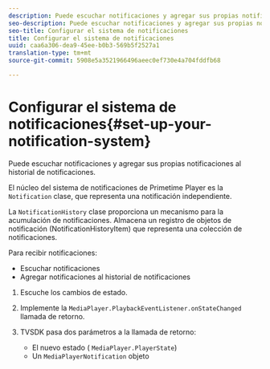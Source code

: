 ```yaml
---
description: Puede escuchar notificaciones y agregar sus propias notificaciones al historial de notificaciones.
seo-description: Puede escuchar notificaciones y agregar sus propias notificaciones al historial de notificaciones.
seo-title: Configurar el sistema de notificaciones
title: Configurar el sistema de notificaciones
uuid: caa6a306-dea9-45ee-b0b3-569b5f2527a1
translation-type: tm+mt
source-git-commit: 5908e5a3521966496aeec0ef730e4a704fddfb68

---
```



# Configurar el sistema de notificaciones{#set-up-your-notification-system}

Puede escuchar notificaciones y agregar sus propias notificaciones al historial de notificaciones.

El núcleo del sistema de notificaciones de Primetime Player es la `Notification` clase, que representa una notificación independiente.

La `NotificationHistory` clase proporciona un mecanismo para la acumulación de notificaciones. Almacena un registro de objetos de notificación (NotificationHistoryItem) que representa una colección de notificaciones.

Para recibir notificaciones:

* Escuchar notificaciones
* Agregar notificaciones al historial de notificaciones

1. Escuche los cambios de estado.
1. Implemente la `MediaPlayer.PlaybackEventListener.onStateChanged` llamada de retorno.
1. TVSDK pasa dos parámetros a la llamada de retorno:

   * El nuevo estado ( `MediaPlayer.PlayerState`)
   * Un `MediaPlayerNotification` objeto

